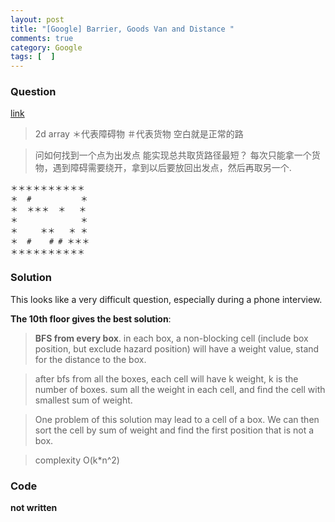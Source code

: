 ```yaml
---
layout: post
title: "[Google] Barrier, Goods Van and Distance "
comments: true
category: Google
tags: [  ]
---
```


### Question 

[link](http://www.mitbbs.com/article_t1/JobHunting/32631467_0_1.html)

> 2d array ＊代表障碍物 ＃代表货物 空白就是正常的路 

> 问如何找到一个点为出发点 能实现总共取货路径最短？ 每次只能拿一个货物，遇到障碍需要绕开，拿到以后要放回出发点，然后再取另一个. 

    ＊＊＊＊＊＊＊＊＊＊
    ＊  #           ＊
    ＊  ＊＊＊  ＊   ＊
    ＊              ＊
    ＊     ＊＊   ＊ ＊
    ＊  #    # # ＊＊＊
    ＊＊＊＊＊＊＊＊＊＊

### Solution

This looks like a very difficult question, especially during a phone interview. 

__The 10th floor gives the best solution__: 

> __BFS from every box__. in each box, a non-blocking cell (include box position, but exclude hazard position) will have a weight value, stand for the distance to the box. 

> after bfs from all the boxes, each cell will have k weight, k is the number of boxes. sum all the weight in each cell, and find the cell with smallest sum of weight. 

> One problem of this solution may lead to a cell of a box. We can then sort the cell by sum of weight and find the first position that is not a box. 

> complexity O(k*n^2)

### Code

__not written__
